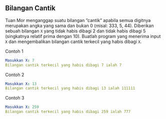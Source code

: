 ## Bilangan Cantik

Tuan Mor menganggap suatu bilangan ”cantik” apabila semua digitnya merupakan angka yang sama dan bukan 0 (misal: 333, 5, 44). Diberikan sebuah bilangan `X` yang tidak habis dibagi 2 dan tidak habis dibagi 5 (singkatnya relatif prima dengan 10). Buatlah program yang menerima input `X` dan mengembalikan bilangan cantik terkecil yang habis dibagi `X`.

Contoh 1
```yaml
Masukkan X: 7
Bilangan cantik terkecil yang habis dibagi 7 ialah 7
```

Contoh 2
```yaml
Masukkan X: 13
Bilangan cantik terkecil yang habis dibagi 13 ialah 111111
```

Contoh 3
```yaml
Masukkan X: 259
Bilangan cantik terkecil yang habis dibagi 259 ialah 777
```